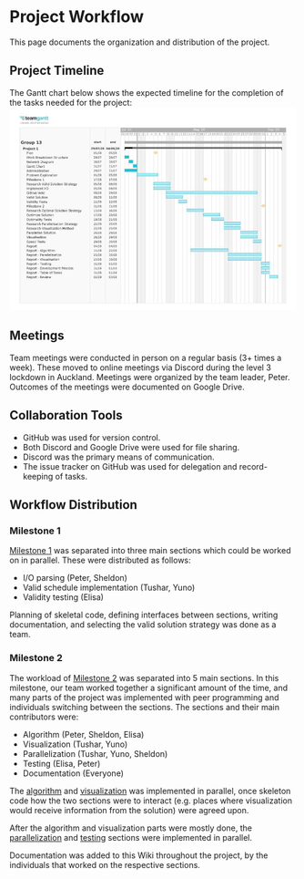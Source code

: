 # Project Workflow
This page documents the organization and distribution of the project.
## Project Timeline
The Gantt chart below shows the expected timeline for the completion of the
tasks needed for the project:
 ![](images/Gantt_Chart.jpg)
 
## Meetings
Team meetings were conducted in person on a regular basis (3+ times a week). 
These moved to online meetings via Discord during the level 3 lockdown in Auckland.
Meetings were organized by the team leader, Peter.
Outcomes of the meetings were documented on Google Drive.

## Collaboration Tools
- GitHub was used for version control.
- Both Discord and Google Drive were used for file sharing.
- Discord was the primary means of communication.
- The issue tracker on GitHub was used for delegation and record-keeping of tasks.

## Workflow Distribution
### Milestone 1
[Milestone 1](Milestone1.md) was separated into three main sections which could be
worked on in parallel. These were distributed as follows:
- I/O parsing (Peter, Sheldon)
- Valid schedule implementation (Tushar, Yuno)
- Validity testing (Elisa)

Planning of skeletal code, defining interfaces between sections, writing documentation, 
and selecting the valid solution strategy was done as a team.

### Milestone 2
The workload of [Milestone 2](Milestone2.md) was separated into 5 main sections. In this
milestone, our team worked together a significant amount of the time, and many parts of
the project was implemented with peer programming and individuals switching between
the sections. The sections and their main contributors were:
- Algorithm (Peter, Sheldon, Elisa)
- Visualization (Tushar, Yuno)
- Parallelization (Tushar, Yuno, Sheldon)
- Testing (Elisa, Peter)
- Documentation (Everyone)

The [algorithm](Optimal_Scheduling.md) and [visualization](Visualization.md) was implemented in parallel, once skeleton code how the
two sections were to interact (e.g. places where visualization would receive information
from the solution) were agreed upon. 

After the algorithm and visualization parts were mostly done, the 
[parallelization](Parallelisation.md) and [testing](Testing.md) sections were 
implemented in parallel. 

Documentation was added to this Wiki throughout the project, by the individuals that
worked on the respective sections.